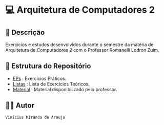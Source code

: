 # 💻 Arquitetura de Computadores 2

## 📃 Descrição

Exercícios e estudos desenvolvidos durante o semestre da matéria de Arquitetura de Computadores 2 com o Professor 
Romanelli Lodron Zuim.

## 📑 Estrutura do Repositório

- [EPs](/ACs/AC_II/EPs/) : Exercícios Práticos.
- [Listas](/ACs/AC_II/Listas/) : Lista de Exercícios Teóricos.
- [Material](/ACs/AC_II/Material/) : Material disponibilizado pelo professor.

## 👨‍💻 Autor

`Vinícius Miranda de Araujo`